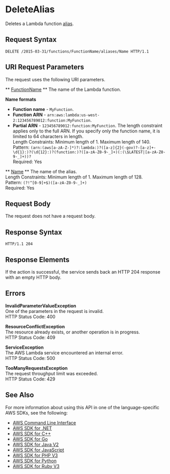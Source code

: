 # DeleteAlias<a name="API_DeleteAlias"></a>

Deletes a Lambda function [alias](https://docs.aws.amazon.com/lambda/latest/dg/versioning-aliases.html)\.

## Request Syntax<a name="API_DeleteAlias_RequestSyntax"></a>

```
DELETE /2015-03-31/functions/FunctionName/aliases/Name HTTP/1.1
```

## URI Request Parameters<a name="API_DeleteAlias_RequestParameters"></a>

The request uses the following URI parameters\.

 ** [FunctionName](#API_DeleteAlias_RequestSyntax) **   <a name="SSS-DeleteAlias-request-FunctionName"></a>
The name of the Lambda function\.  

**Name formats**
+  **Function name** \- `MyFunction`\.
+  **Function ARN** \- `arn:aws:lambda:us-west-2:123456789012:function:MyFunction`\.
+  **Partial ARN** \- `123456789012:function:MyFunction`\.
The length constraint applies only to the full ARN\. If you specify only the function name, it is limited to 64 characters in length\.  
Length Constraints: Minimum length of 1\. Maximum length of 140\.  
Pattern: `(arn:(aws[a-zA-Z-]*)?:lambda:)?([a-z]{2}(-gov)?-[a-z]+-\d{1}:)?(\d{12}:)?(function:)?([a-zA-Z0-9-_]+)(:(\$LATEST|[a-zA-Z0-9-_]+))?`   
Required: Yes

 ** [Name](#API_DeleteAlias_RequestSyntax) **   <a name="SSS-DeleteAlias-request-Name"></a>
The name of the alias\.  
Length Constraints: Minimum length of 1\. Maximum length of 128\.  
Pattern: `(?!^[0-9]+$)([a-zA-Z0-9-_]+)`   
Required: Yes

## Request Body<a name="API_DeleteAlias_RequestBody"></a>

The request does not have a request body\.

## Response Syntax<a name="API_DeleteAlias_ResponseSyntax"></a>

```
HTTP/1.1 204
```

## Response Elements<a name="API_DeleteAlias_ResponseElements"></a>

If the action is successful, the service sends back an HTTP 204 response with an empty HTTP body\.

## Errors<a name="API_DeleteAlias_Errors"></a>

 **InvalidParameterValueException**   
One of the parameters in the request is invalid\.  
HTTP Status Code: 400

 **ResourceConflictException**   
The resource already exists, or another operation is in progress\.  
HTTP Status Code: 409

 **ServiceException**   
The AWS Lambda service encountered an internal error\.  
HTTP Status Code: 500

 **TooManyRequestsException**   
The request throughput limit was exceeded\.  
HTTP Status Code: 429

## See Also<a name="API_DeleteAlias_SeeAlso"></a>

For more information about using this API in one of the language\-specific AWS SDKs, see the following:
+  [AWS Command Line Interface](https://docs.aws.amazon.com/goto/aws-cli/lambda-2015-03-31/DeleteAlias) 
+  [AWS SDK for \.NET](https://docs.aws.amazon.com/goto/DotNetSDKV3/lambda-2015-03-31/DeleteAlias) 
+  [AWS SDK for C\+\+](https://docs.aws.amazon.com/goto/SdkForCpp/lambda-2015-03-31/DeleteAlias) 
+  [AWS SDK for Go](https://docs.aws.amazon.com/goto/SdkForGoV1/lambda-2015-03-31/DeleteAlias) 
+  [AWS SDK for Java V2](https://docs.aws.amazon.com/goto/SdkForJavaV2/lambda-2015-03-31/DeleteAlias) 
+  [AWS SDK for JavaScript](https://docs.aws.amazon.com/goto/AWSJavaScriptSDK/lambda-2015-03-31/DeleteAlias) 
+  [AWS SDK for PHP V3](https://docs.aws.amazon.com/goto/SdkForPHPV3/lambda-2015-03-31/DeleteAlias) 
+  [AWS SDK for Python](https://docs.aws.amazon.com/goto/boto3/lambda-2015-03-31/DeleteAlias) 
+  [AWS SDK for Ruby V3](https://docs.aws.amazon.com/goto/SdkForRubyV3/lambda-2015-03-31/DeleteAlias) 